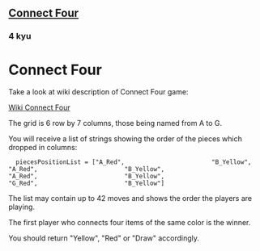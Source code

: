 <h2><a href=https://www.codewars.com/kata/56882731514ec3ec3d000009/train/javascript/677952c152e66f319e0599e0 target="_blank">Connect Four</a></h2><h3>4 kyu</h3><h1 id="connect-four">Connect Four</h1><p>Take a look at wiki description of Connect Four game:</p><p><a href="https://en.wikipedia.org/wiki/Connect_Four" data-turbolinks="false" target="_blank">Wiki Connect Four</a></p><p>The grid is 6 row by 7 columns, those being named from A to G.</p><p>You will receive a list of strings showing the order of the pieces which dropped in columns:</p><pre style="display: none;"><code class="language-cpp"><span class="cm-variable">std::vector</span><span class="cm-operator">&lt;</span><span class="cm-variable">std::string</span><span class="cm-operator">&gt;</span> <span class="cm-variable">pieces_position_list</span>{  <span class="cm-string">"A_Red"</span>,  <span class="cm-string">"B_Yellow"</span>,  <span class="cm-string">"A_Red"</span>,  <span class="cm-string">"B_Yellow"</span>,  <span class="cm-string">"A_Red"</span>,  <span class="cm-string">"B_Yellow"</span>,  <span class="cm-string">"G_Red"</span>,  <span class="cm-string">"B_Yellow"</span>}</code></pre><pre style="display: none;"><code class="language-csharp"><span class="cm-variable">List</span><span class="cm-operator">&lt;</span><span class="cm-type">string</span><span class="cm-operator">&gt;</span> <span class="cm-variable">myList</span> <span class="cm-operator">=</span> <span class="cm-keyword">new</span> <span class="cm-variable">List</span><span class="cm-operator">&lt;</span><span class="cm-type">string</span><span class="cm-operator">&gt;</span>(){    <span class="cm-string">"A_Red"</span>,    <span class="cm-string">"B_Yellow"</span>,    <span class="cm-string">"A_Red"</span>,    <span class="cm-string">"B_Yellow"</span>,    <span class="cm-string">"A_Red"</span>,    <span class="cm-string">"B_Yellow"</span>,    <span class="cm-string">"G_Red"</span>,    <span class="cm-string">"B_Yellow"</span>};</code></pre><pre style="display: none;"><code class="language-java"><span class="cm-variable">List</span><span class="cm-operator">&lt;</span><span class="cm-type">String</span><span class="cm-operator">&gt;</span> <span class="cm-variable">myList</span> <span class="cm-operator">=</span> <span class="cm-keyword">new</span> <span class="cm-variable">ArrayList</span><span class="cm-operator">&lt;</span><span class="cm-type">String</span><span class="cm-operator">&gt;</span>(<span class="cm-variable">Arrays</span>.<span class="cm-variable">asList</span>(    <span class="cm-string">"A_Red"</span>,    <span class="cm-string">"B_Yellow"</span>,    <span class="cm-string">"A_Red"</span>,    <span class="cm-string">"B_Yellow"</span>,    <span class="cm-string">"A_Red"</span>,    <span class="cm-string">"B_Yellow"</span>,    <span class="cm-string">"G_Red"</span>,    <span class="cm-string">"B_Yellow"</span>));</code></pre><pre><code class="language-javascript">  <span class="cm-variable">piecesPositionList</span> <span class="cm-operator">=</span> [<span class="cm-string">"A_Red"</span>,                        <span class="cm-string">"B_Yellow"</span>,                        <span class="cm-string">"A_Red"</span>,                        <span class="cm-string">"B_Yellow"</span>,                        <span class="cm-string">"A_Red"</span>,                        <span class="cm-string">"B_Yellow"</span>,                        <span class="cm-string">"G_Red"</span>,                        <span class="cm-string">"B_Yellow"</span>]</code></pre><pre style="display: none;"><code class="language-ruby">  <span class="cm-variable">pieces_position_list</span> <span class="cm-operator">=</span> [<span class="cm-string">"A_Red"</span>,                          <span class="cm-string">"B_Yellow"</span>,                          <span class="cm-string">"A_Red"</span>,                          <span class="cm-string">"B_Yellow"</span>,                          <span class="cm-string">"A_Red"</span>,                          <span class="cm-string">"B_Yellow"</span>,                          <span class="cm-string">"G_Red"</span>,                          <span class="cm-string">"B_Yellow"</span>]</code></pre><pre style="display: none;"><code class="language-python">  <span class="cm-variable">pieces_position_list</span> <span class="cm-operator">=</span> [<span class="cm-string">"A_Red"</span>,                          <span class="cm-string">"B_Yellow"</span>,                          <span class="cm-string">"A_Red"</span>,                          <span class="cm-string">"B_Yellow"</span>,                          <span class="cm-string">"A_Red"</span>,                          <span class="cm-string">"B_Yellow"</span>,                          <span class="cm-string">"G_Red"</span>,                          <span class="cm-string">"B_Yellow"</span>]</code></pre><pre style="display: none;"><code class="language-php">  <span class="cm-variable-2">$piecesPositionList</span>  <span class="cm-operator">=</span> [<span class="cm-string">"</span><span class="cm-string">A_Red"</span>,                          <span class="cm-string">"</span><span class="cm-string">B_Yellow"</span>,                          <span class="cm-string">"</span><span class="cm-string">A_Red"</span>,                          <span class="cm-string">"</span><span class="cm-string">B_Yellow"</span>,                          <span class="cm-string">"</span><span class="cm-string">A_Red"</span>,                          <span class="cm-string">"</span><span class="cm-string">B_Yellow"</span>,                          <span class="cm-string">"</span><span class="cm-string">G_Red"</span>,                          <span class="cm-string">"</span><span class="cm-string">B_Yellow"</span>];</code></pre><p>The list may contain up to 42 moves and shows the order the players are playing.</p><p>The first player who connects four items of the same color is the winner.</p><p>You should return "Yellow", "Red" or "Draw" accordingly.</p>